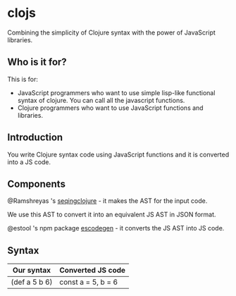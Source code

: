 # clojs
Combining the simplicity of Clojure syntax with the power of JavaScript libraries.

## Who is it for?
This is for:
  - JavaScript programmers who want to use simple lisp-like functional syntax of clojure. You can call all the javascript functions.
  - Clojure programmers who want to use JavaScript functions and libraries.

## Introduction
You write Clojure syntax code using JavaScript functions and it is converted into a JS code.

## Components
@Ramshreyas 's [seqingclojure](https://github.com/Ramshreyas/seqingclojure) - it makes the AST for the input code.

We use this AST to convert it into an equivalent JS AST in JSON format.

@estool 's npm package [escodegen](https://github.com/estools/escodegen) - it converts the JS AST into JS code.

## Syntax
Our syntax | Converted JS code
---------- | -----------------
(def a 5 b 6) | const a = 5, b = 6
